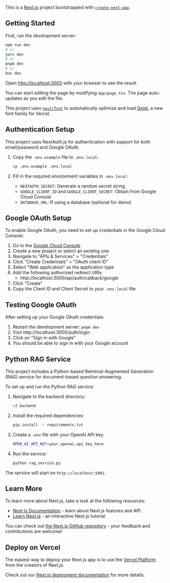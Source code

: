 This is a [Next.js](https://nextjs.org) project bootstrapped with [`create-next-app`](https://nextjs.org/docs/app/api-reference/cli/create-next-app).

## Getting Started

First, run the development server:

```bash
npm run dev
# or
yarn dev
# or
pnpm dev
# or
bun dev
```

Open [http://localhost:3000](http://localhost:3000) with your browser to see the result.

You can start editing the page by modifying `app/page.tsx`. The page auto-updates as you edit the file.

This project uses [`next/font`](https://nextjs.org/docs/app/building-your-application/optimizing/fonts) to automatically optimize and load [Geist](https://vercel.com/font), a new font family for Vercel.

## Authentication Setup

This project uses NextAuth.js for authentication with support for both email/password and Google OAuth.

1. Copy the `.env.example` file to `.env.local`:
   ```bash
   cp .env.example .env.local
   ```

2. Fill in the required environment variables in `.env.local`:
   - `NEXTAUTH_SECRET`: Generate a random secret string
   - `GOOGLE_CLIENT_ID` and `GOOGLE_CLIENT_SECRET`: Obtain from Google Cloud Console
   - `DATABASE_URL`: If using a database (optional for demo)

## Google OAuth Setup

To enable Google OAuth, you need to set up credentials in the Google Cloud Console:

1. Go to the [Google Cloud Console](https://console.cloud.google.com/)
2. Create a new project or select an existing one
3. Navigate to "APIs & Services" > "Credentials"
4. Click "Create Credentials" > "OAuth client ID"
5. Select "Web application" as the application type
6. Add the following authorized redirect URIs:
   - http://localhost:3000/api/auth/callback/google
7. Click "Create"
8. Copy the Client ID and Client Secret to your `.env.local` file

## Testing Google OAuth

After setting up your Google OAuth credentials:

1. Restart the development server: `pnpm dev`
2. Visit http://localhost:3000/auth/login
3. Click on "Sign in with Google"
4. You should be able to sign in with your Google account

## Python RAG Service

This project includes a Python-based Retrieval-Augmented Generation (RAG) service for document-based question answering.

To set up and run the Python RAG service:

1. Navigate to the backend directory:
   ```bash
   cd backend
   ```

2. Install the required dependencies:
   ```bash
   pip install -r requirements.txt
   ```

3. Create a `.env` file with your OpenAI API key:
   ```bash
   OPEN_AI_API_KEY=your_openai_api_key_here
   ```

4. Run the service:
   ```bash
   python rag_service.py
   ```

The service will start on `http://localhost:5001`.

## Learn More

To learn more about Next.js, take a look at the following resources:

- [Next.js Documentation](https://nextjs.org/docs) - learn about Next.js features and API.
- [Learn Next.js](https://nextjs.org/learn) - an interactive Next.js tutorial.

You can check out [the Next.js GitHub repository](https://github.com/vercel/next.js) - your feedback and contributions are welcome!

## Deploy on Vercel

The easiest way to deploy your Next.js app is to use the [Vercel Platform](https://vercel.com/new?utm_medium=default-template&filter=next.js&utm_source=create-next-app&utm_campaign=create-next-app-readme) from the creators of Next.js.

Check out our [Next.js deployment documentation](https://nextjs.org/docs/app/building-your-application/deploying) for more details.